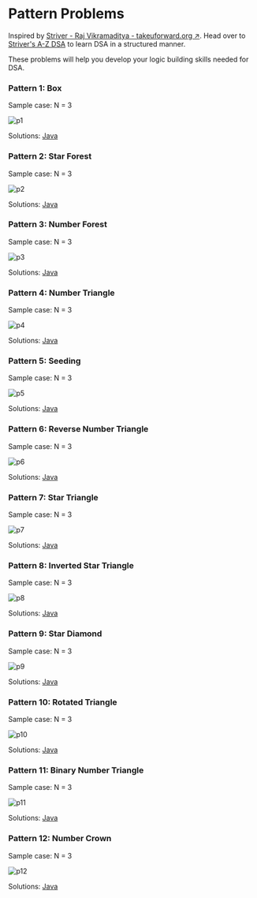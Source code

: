 # Pattern Problems
Inspired by [Striver - Raj Vikramaditya - takeuforward.org ↗️](https://takeuforward.org/). Head over to [Striver's A-Z DSA](https://takeuforward.org/strivers-a2z-dsa-course/strivers-a2z-dsa-course-sheet-2/) to learn DSA in a structured manner.

These problems will help you develop your logic building skills needed for DSA.

### Pattern 1: Box
Sample case: N = 3

![p1](https://takeuforward.org/wp-content/uploads/2022/08/P1.png)

Solutions: [Java](https://github.com/uzayr-iqbal-hamid/pattern-problems/blob/main/01%20-%20Pattern%201%3A%20Box)

### Pattern 2: Star Forest
Sample case: N = 3

![p2](https://takeuforward.org/wp-content/uploads/2022/08/P2.png)

Solutions: [Java](https://github.com/uzayr-iqbal-hamid/pattern-problems/blob/main/02%20-%20Pattern%202%3A%20Star%20Forest)

### Pattern 3: Number Forest
Sample case: N = 3

![p3](https://takeuforward.org/wp-content/uploads/2022/08/P3.png)

Solutions: [Java](https://github.com/uzayr-iqbal-hamid/pattern-problems/blob/main/03%20-%20Pattern%203%3A%20Number%20Forest)

### Pattern 4: Number Triangle
Sample case: N = 3

![p4](https://takeuforward.org/wp-content/uploads/2022/08/P4.png)

Solutions: [Java](https://github.com/uzayr-iqbal-hamid/pattern-problems/blob/main/04%20-%20Pattern%204%3A%20Number%20Triangle)

### Pattern 5: Seeding
Sample case: N = 3

![p5](https://takeuforward.org/wp-content/uploads/2022/08/P5.png)

Solutions: [Java](https://github.com/uzayr-iqbal-hamid/pattern-problems/blob/main/05%20-%20Pattern%205%3A%20Seeding)

### Pattern 6: Reverse Number Triangle
Sample case: N = 3

![p6](https://takeuforward.org/wp-content/uploads/2022/08/P6.png)

Solutions: [Java](https://github.com/uzayr-iqbal-hamid/pattern-problems/blob/main/06%20-%20Pattern%206%3A%20Reverse%20Number%20Triangle)

### Pattern 7: Star Triangle
Sample case: N = 3

![p7](https://takeuforward.org/wp-content/uploads/2022/08/P7.png)

Solutions: [Java](https://github.com/uzayr-iqbal-hamid/pattern-problems/blob/main/07%20-%20Pattern%207%3A%20Star%20Triangle)

### Pattern 8: Inverted Star Triangle
Sample case: N = 3

![p8](https://takeuforward.org/wp-content/uploads/2022/08/P8.png)

Solutions: [Java](https://github.com/uzayr-iqbal-hamid/pattern-problems/blob/main/08%20-%20Pattern%208%3A%20Inverted%20Star%20Triangle)

### Pattern 9: Star Diamond
Sample case: N = 3

![p9](https://takeuforward.org/wp-content/uploads/2022/08/P9.png)

Solutions: [Java](https://github.com/uzayr-iqbal-hamid/pattern-problems/blob/main/09%20-%20Pattern%209%3A%20Start%20Diamond)

### Pattern 10: Rotated Triangle
Sample case: N = 3

![p10](https://takeuforward.org/wp-content/uploads/2022/08/P10.png)

Solutions: [Java](https://github.com/uzayr-iqbal-hamid/pattern-problems/blob/main/10%20-%20Pattern%2010:%20Rotated%20Triangle)

### Pattern 11: Binary Number Triangle
Sample case: N = 3

![p11](https://takeuforward.org/wp-content/uploads/2022/08/P11.png)

Solutions: [Java](https://github.com/uzayr-iqbal-hamid/pattern-problems/blob/main/11%20-%20Pattern%2011%3A%20Binary%20Number%20Triangle)

### Pattern 12: Number Crown
Sample case: N = 3

![p12](https://takeuforward.org/wp-content/uploads/2022/08/P12.png)

Solutions: [Java](https://github.com/uzayr-iqbal-hamid/pattern-problems/blob/main/12%20-%20Pattern%2012%3A%20Number%20Crown)

